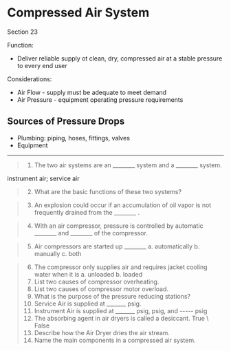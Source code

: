 # Compressed Air System
Section 23

Function:
-	Deliver reliable supply ot clean, dry, compressed air at a stable pressure to every end user

Considerations:
-	Air Flow - supply must be adequate to meet demand
-	Air Pressure - equipment operating pressure requirements

## Sources of Pressure Drops
-	Plumbing: piping, hoses, fittings, valves
-	Equipment

---

>1. The two air systems are an ________ system and a ________ system.

instrument air; service air

>2. What are the basic functions of these two systems? 

>3. An explosion could occur if an accumulation of oil vapor is not frequently drained from the ________ .

>4. With an air compressor, pressure is controlled by automatic ________ and ________ of the compressor. 

>5. Air compressors are started up ________
a. automatically
b. manually
c. both

>6. The compressor only supplies air and requires jacket cooling water when it is
a. unloaded
b. loaded
>1. List two causes of compressor overheating.
>2. List two causes of compressor motor overload.
>3. What is the purpose of the pressure reducing stations?
>4. Service Air is supplied at _______ psig.
>5. Instrument Air is supplied at _______ psig, psig, and ----- psig
>6. The absorbing agent in air dryers is called a desiccant. True \ False
>7. Describe how the Air Dryer dries the air stream. 
>8. Name the main components in a compressed air system.

